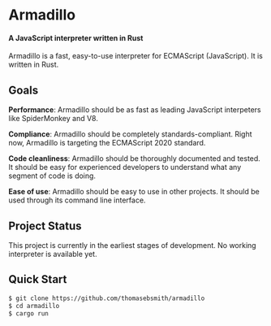 # Armadillo
#### A JavaScript interpreter written in Rust

Armadillo is a fast, easy-to-use interpreter for ECMAScript (JavaScript).
It is written in Rust.

## Goals
**Performance**: Armadillo should be as fast as leading JavaScript interpeters
like SpiderMonkey and V8.

**Compliance**: Armadillo should be completely standards-compliant. Right now,
Armadillo is targeting the ECMAScript 2020 standard.

**Code cleanliness**: Armadillo should be thoroughly documented and tested. It
should be easy for experienced developers to understand what any segment of
code is doing.

**Ease of use**: Armadillo should be easy to use in other projects. It should
be used through its command line interface.

## Project Status
This project is currently in the earliest stages of development. No working
interpreter is available yet.

## Quick Start
```sh
$ git clone https://github.com/thomasebsmith/armadillo
$ cd armadillo
$ cargo run
```
